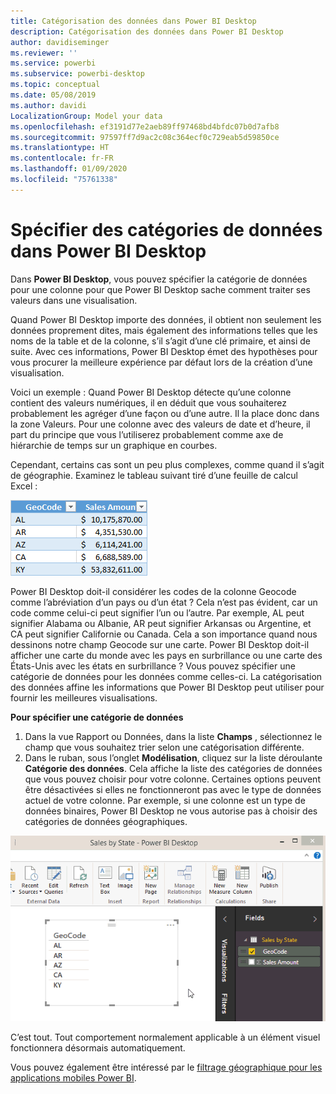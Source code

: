 ```yaml
---
title: Catégorisation des données dans Power BI Desktop
description: Catégorisation des données dans Power BI Desktop
author: davidiseminger
ms.reviewer: ''
ms.service: powerbi
ms.subservice: powerbi-desktop
ms.topic: conceptual
ms.date: 05/08/2019
ms.author: davidi
LocalizationGroup: Model your data
ms.openlocfilehash: ef3191d77e2aeb89ff97468bd4bfdc07b0d7afb8
ms.sourcegitcommit: 97597ff7d9ac2c08c364ecf0c729eab5d59850ce
ms.translationtype: HT
ms.contentlocale: fr-FR
ms.lasthandoff: 01/09/2020
ms.locfileid: "75761338"
---
```

# <a name="specify-data-categories-in-power-bi-desktop"></a>Spécifier des catégories de données dans Power BI Desktop
Dans **Power BI Desktop**, vous pouvez spécifier la catégorie de données pour une colonne pour que Power BI Desktop sache comment traiter ses valeurs dans une visualisation.

Quand Power BI Desktop importe des données, il obtient non seulement les données proprement dites, mais également des informations telles que les noms de la table et de la colonne, s’il s’agit d’une clé primaire, et ainsi de suite.  Avec ces informations, Power BI Desktop émet des hypothèses pour vous procurer la meilleure expérience par défaut lors de la création d’une visualisation. 

Voici un exemple : Quand Power BI Desktop détecte qu’une colonne contient des valeurs numériques, il en déduit que vous souhaiterez probablement les agréger d’une façon ou d’une autre. Il la place donc dans la zone Valeurs. Pour une colonne avec des valeurs de date et d’heure, il part du principe que vous l’utiliserez probablement comme axe de hiérarchie de temps sur un graphique en courbes.

Cependant, certains cas sont un peu plus complexes, comme quand il s’agit de géographie. Examinez le tableau suivant tiré d’une feuille de calcul Excel :

![](media/desktop-data-categorization/datacategorizationtable.png)

Power BI Desktop doit-il considérer les codes de la colonne Geocode comme l’abréviation d’un pays ou d’un état ?  Cela n’est pas évident, car un code comme celui-ci peut signifier l’un ou l’autre.  Par exemple, AL peut signifier Alabama ou Albanie, AR peut signifier Arkansas ou Argentine, et CA peut signifier Californie ou Canada. Cela a son importance quand nous dessinons notre champ Geocode sur une carte.  Power BI Desktop doit-il afficher une carte du monde avec les pays en surbrillance ou une carte des États-Unis avec les états en surbrillance ?  Vous pouvez spécifier une catégorie de données pour les données comme celles-ci. La catégorisation des données affine les informations que Power BI Desktop peut utiliser pour fournir les meilleures visualisations.  

**Pour spécifier une catégorie de données**

1. Dans la vue Rapport ou Données, dans la liste **Champs** , sélectionnez le champ que vous souhaitez trier selon une catégorisation différente.
2. Dans le ruban, sous l’onglet **Modélisation**, cliquez sur la liste déroulante **Catégorie des données**.  Cela affiche la liste des catégories de données que vous pouvez choisir pour votre colonne.  Certaines options peuvent être désactivées si elles ne fonctionneront pas avec le type de données actuel de votre colonne.  Par exemple, si une colonne est un type de données binaires, Power BI Desktop ne vous autorise pas à choisir des catégories de données géographiques. 

![](media/desktop-data-categorization/datacategorization.gif)

C’est tout.  Tout comportement normalement applicable à un élément visuel fonctionnera désormais automatiquement.  

Vous pouvez également être intéressé par le [filtrage géographique pour les applications mobiles Power BI](desktop-mobile-geofiltering.md).

